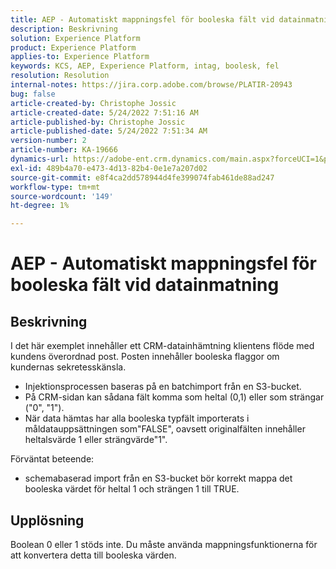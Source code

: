 ```yaml
---
title: AEP - Automatiskt mappningsfel för booleska fält vid datainmatning
description: Beskrivning
solution: Experience Platform
product: Experience Platform
applies-to: Experience Platform
keywords: KCS, AEP, Experience Platform, intag, boolesk, fel
resolution: Resolution
internal-notes: https://jira.corp.adobe.com/browse/PLATIR-20943
bug: false
article-created-by: Christophe Jossic
article-created-date: 5/24/2022 7:51:16 AM
article-published-by: Christophe Jossic
article-published-date: 5/24/2022 7:51:34 AM
version-number: 2
article-number: KA-19666
dynamics-url: https://adobe-ent.crm.dynamics.com/main.aspx?forceUCI=1&pagetype=entityrecord&etn=knowledgearticle&id=7a9aa847-36db-ec11-a7b6-0022480b01c6
exl-id: 489b4a70-e473-4d13-82b4-0e1e7a207d02
source-git-commit: e8f4ca2dd578944d4fe399074fab461de88ad247
workflow-type: tm+mt
source-wordcount: '149'
ht-degree: 1%

---
```


# AEP - Automatiskt mappningsfel för booleska fält vid datainmatning

## Beskrivning


I det här exemplet innehåller ett CRM-datainhämtning klientens flöde med kundens överordnad post. Posten innehåller booleska flaggor om kundernas sekretesskänsla.

- Injektionsprocessen baseras på en batchimport från en S3-bucket.
- På CRM-sidan kan sådana fält komma som heltal (0,1) eller som strängar (&quot;0&quot;, &quot;1&quot;).
- När data hämtas har alla booleska typfält importerats i måldatauppsättningen som&quot;FALSE&quot;, oavsett originalfälten innehåller heltalsvärde 1 eller strängvärde&quot;1&quot;.


Förväntat beteende:

- schemabaserad import från en S3-bucket bör korrekt mappa det booleska värdet för heltal 1 och strängen 1 till TRUE.





## Upplösning


Boolean 0 eller 1 stöds inte. Du måste använda mappningsfunktionerna för att konvertera detta till booleska värden.
